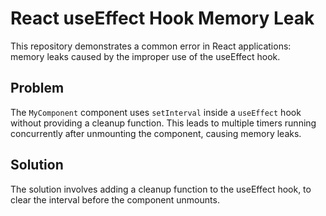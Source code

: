 # React useEffect Hook Memory Leak
This repository demonstrates a common error in React applications: memory leaks caused by the improper use of the useEffect hook.

## Problem
The `MyComponent` component uses `setInterval` inside a `useEffect` hook without providing a cleanup function. This leads to multiple timers running concurrently after unmounting the component, causing memory leaks.

## Solution
The solution involves adding a cleanup function to the useEffect hook, to clear the interval before the component unmounts.